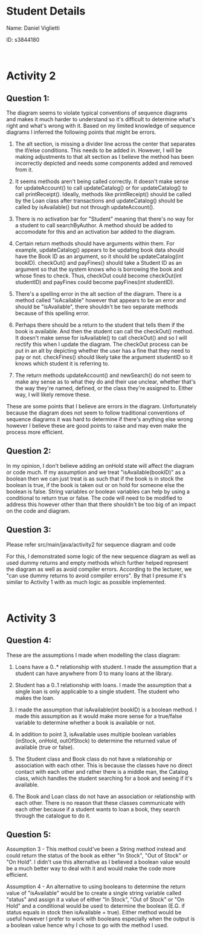 # Student Details

Name: Daniel Viglietti

ID: s3844180


<br />

# Activity 2

## Question 1:

The diagram seems to violate typical conventions of sequence diagrams and makes it much harder to understand so it's difficult to determine what's right and what's wrong with it. Based on my limited knowledge of sequence diagrams I inferred the following points that might be errors.

1) The alt section, is missing a divider line across the center that separates the if/else conditions. This needs to be added in. However, I will be making adjustments to that alt section as I believe the method has been incorrectly depicted and needs some components added and removed from it.

2) It seems methods aren't being called correctly. It doesn't make sense for updateAccount() to call updateCatalog() or for updateCatalog() to call printReceipt(). Ideally, methods like printReceipt() should be called by the Loan class after transactions and updateCatalog() should be called by isAvailable() but not through updateAccount().

3) There is no activation bar for "Student" meaning that there's no way for a student to call searchByAuthor. A method should be added to accomodate for this and an activation bar added to the diagram.

4) Certain return methods should have arguments within them. For example, updateCatalog() appears to be updating book data should have the Book ID as an argument, so it should be updateCatalog(int bookID). checkOut() and payFines() should take a Student ID as an argument so that the system knows who is borrowing the book and whose fines to check. Thus, checkOut could become checkOut(int studentID) and payFines could become payFines(int studentID).

5) There's a spelling error in the alt section of the diagram. There is a method called "isAcailable" however that appears to be an error and should be "isAvailable", there shouldn't be two separate methods because of this spelling error.

6) Perhaps there should be a return to the student that tells them if the book is available. And then the student can call the checkOut() method. It doesn't make sense for isAvailable() to call checkOut() and so I will rectify this when I update the diagram. The checkOut process can be put in an alt by depicting whether the user has a fine that they need to pay or not. checkFines() should likely take the argument studentID so it knows which student it is referring to.

7) The return methods updateAccount() and newSearch() do not seem to make any sense as to what they do and their use unclear, whether that's the way they're named, defined, or the class they're assigned to. Either way, I will likely remove these.

These are some points that I believe are errors in the diagram. Unfortunately because the diagram does not seem to follow traditional conventions of sequence diagrams it was hard to determine if there's anything else wrong however I believe these are good points to raise and may even make the process more efficient.


## Question 2:

In my opinion, I don't believe adding an onHold state will affect the diagram or code much. If my assumption and we treat "isAvailable(bookID)" as a boolean then we can just treat is as such that if the book is in stock the boolean is true, if the book is taken out or on hold for someone else the boolean is false. String variables or boolean variables can help by using a conditional to return true or false. The code will need to be modified to address this however other than that there shouldn't be too big of an impact on the code and diagram.

## Question 3:
Please refer src/main/java/activity2 for sequence diagram and code

For this, I demonstrated some logic of the new sequence diagram as well as used dummy returns and empty methods which further helped represent the diagram as well as avoid compiler errors. According to the lecturer, we "can use dummy returns to avoid compiler errors". By that I presume it's similar to Activity 1 with as much logic as possible implemented.


<br />


# Activity 3

## Question 4:

These are the assumptions I made when modelling the class diagram:

1) Loans have a 0..* relationship with student. I made the assumption that a student can have anywhere from 0 to many loans at the library.

2) Student has a 0..1 relationship with loans. I made the assumption that a single loan is only applicable to a single student. The student who makes the loan.

3) I made the assumption that isAvailable(int bookID) is a boolean method. I made this assumption as it would make more sense for a true/false variable to determine whether a book is available or not.

4) In addition to point 3, isAvailable uses multiple boolean variables (inStock, onHold, outOfStock) to determine the returned value of available (true or false).

5) The Student class and Book class do not have a relationship or association with each other. This is because the classes have no direct contact with each other and rather there is a middle man, the Catalog class, which handles the student searching for a book and seeing if it's available.

6) The Book and Loan class do not have an association or relationship with each other. There is no reason that these classes communicate with each other because if a student wants to loan a book, they search through the catalogue to do it.


## Question 5:

Assumption 3 - This method could've been a String method instead and could return the status of the book as either "In Stock", "Out of Stock" or "On Hold". I didn't use this alternative as I believed a boolean value would be a much better way to deal with it and would make the code more efficient.

Assumption 4 - An alternative to using booleans to determine the return value of "isAvailable" would be to create a single string variable called "status" and assign it a value of either "In Stock", "Out of Stock" or "On Hold" and a conditional would be used to determine the boolean (E.G. if status equals in stock then isAvailable = true). Either method would be useful however I prefer to work with booleans especially when the output is a boolean value hence why I chose to go with the method I used.